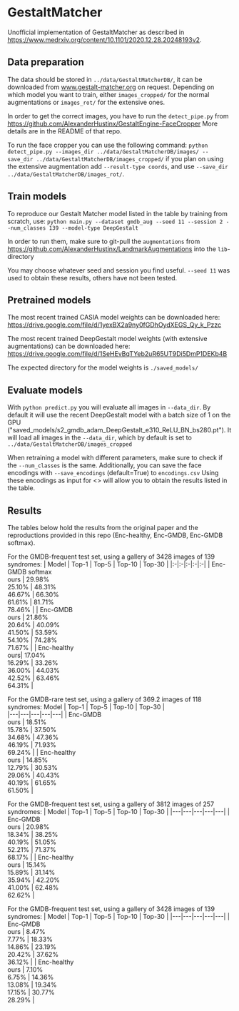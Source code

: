 # GestaltMatcher
Unofficial implementation of GestaltMatcher as described in https://www.medrxiv.org/content/10.1101/2020.12.28.20248193v2.

## Data preparation
The data should be stored in `../data/GestaltMatcherDB/`, it can be downloaded from www.gestalt-matcher.org on request.
Depending on which model you want to train, either `images_cropped/` for the normal augmentations or `images_rot/` for the extensive ones.

In order to get the correct images, you have to run the `detect_pipe.py` from https://github.com/AlexanderHustinx/GestaltEngine-FaceCropper
More details are in the README of that repo.

To run the face cropper you can use the following command: 
`python detect_pipe.py --images_dir ../data/GestaltMatcherDB/images/ --save_dir ../data/GestaltMatcherDB/images_cropped/` 
if you plan on using the extensive augmentation add `--result-type coords`, and use 
`--save_dir ../data/GestaltMatcherDB/images_rot/`.

## Train models
To reproduce our Gestalt Matcher model listed in the table by training from scratch, use:
`python main.py --dataset gmdb_aug --seed 11 --session 2 --num_classes 139 --model-type DeepGestalt`

In order to run them, make sure to git-pull the `augmentations` from https://github.com/AlexanderHustinx/LandmarkAugmentations into the `lib`-directory

You may choose whatever seed and session you find useful.
`--seed 11` was used to obtain these results, others have not been tested.

## Pretrained models
The most recent trained CASIA model weights can be downloaded here:
https://drive.google.com/file/d/1yexBX2a9ny0fGDhOydXEGS_Qy_k_Pzzc

The most recent trained DeepGestalt model weights (with extensive augmentations) can be downloaded here:
https://drive.google.com/file/d/1SeHEvBqTYeb2uR65UT9Di5DmP1DEKb4B

The expected directory for the model weights is `./saved_models/`

## Evaluate models
With `python predict.py` you will evaluate all images in `--data_dir`. 
By default it will use the recent DeepGestalt model with a batch size of 1 on the GPU ("saved_models/s2_gmdb_adam_DeepGestalt_e310_ReLU_BN_bs280.pt").
It will load all images in the `--data_dir`, which by default is set to `../data/GestaltMatcherDB/images_cropped`

When retraining a model with different parameters, make sure to check if the `--num_classes` is the same.
Additionally, you can save the face encodings with `--save_encodings` (default=True) to `encodings.csv`
Using these encodings as input for <<INSERT SCRIPT TZUNG>> will allow you to obtain the results listed in the table.

## Results
The tables below hold the results from the original paper and the reproductions provided in this repo (Enc-healthy, Enc-GMDB, Enc-GMDB softmax).
  
For the GMDB-frequent test set, using a gallery of 3428 images of 139 syndromes:
| Model | Top-1 | Top-5 | Top-10 | Top-30 |
|:-|:-|:-|:-|:-|
| Enc-GMDB softmax<br>ours | 29.98%<br>25.10% | 48.31%<br>46.67% | 66.30%<br>61.61% | 81.71%<br>78.46% |
| Enc-GMDB<br>ours | 21.86%<br>20.64% | 40.09%<br>41.50% | 53.59%<br>54.10% | 74.28%<br>71.67% |
| Enc-healthy<br>ours| 17.04%<br>16.29% | 33.26%<br>36.00% | 44.03%<br>42.52% | 63.46%<br>64.31% |

For the GMDB-rare test set, using a gallery of 369.2 images of 118 syndromes:
Model | Top-1 | Top-5 | Top-10 | Top-30 |  
|---|---|---|---|---|
| Enc-GMDB&emsp;&emsp;&emsp;&ensp;&nbsp;<br>ours | 18.51%<br>15.78% | 37.50%<br>34.68% | 47.36%<br>46.19% | 71.93%<br>69.24% |
| Enc-healthy<br>ours | 14.85%<br>12.79% | 30.53%<br>29.06% | 40.43%<br>40.19% | 61.65%<br>61.50% |
  
For the GMDB-frequent test set, using a gallery of 3812 images of 257 syndromes:
| Model | Top-1 | Top-5 | Top-10 | Top-30 |
|---|---|---|---|---|
| Enc-GMDB&emsp;&emsp;&emsp;&ensp;&nbsp;<br>ours | 20.98%<br>18.34% | 38.25%<br>40.19% | 51.05%<br>52.21% | 71.37%<br>68.17% |
| Enc-healthy<br>ours | 15.14%<br>15.89% | 31.14%<br>35.94% | 42.20%<br>41.00% | 62.48%<br>62.62% |
  
For the GMDB-frequent test set, using a gallery of 3428 images of 139 syndromes:
| Model | Top-1 | Top-5 | Top-10 | Top-30 |
|---|---|---|---|---|
| Enc-GMDB&emsp;&emsp;&emsp;&ensp;&nbsp;<br>ours | 8.47%&ensp;<br>7.77% | 18.33%<br>14.86% | 23.19%<br>20.42% | 37.62%<br>36.12% |
| Enc-healthy<br>ours | 7.10%<br>6.75% | 14.36%<br>13.08% | 19.34%<br>17.15% | 30.77%<br>28.29% |

